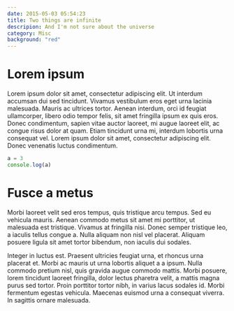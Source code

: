 ```yaml
---
date: 2015-05-03 05:54:23
title: Two things are infinite
descripion: And I'm not sure about the universe
category: Misc
background: "red"
---
```


# Lorem ipsum

Lorem ipsum dolor sit amet, consectetur adipiscing elit. Ut interdum accumsan dui sed tincidunt. Vivamus vestibulum eros eget urna lacinia malesuada. Mauris ac ultrices tortor. Aenean interdum, orci id feugiat ullamcorper, libero odio tempor felis, sit amet fringilla ipsum ex quis eros. Donec condimentum, sapien vitae auctor laoreet, mi augue laoreet elit, ac congue risus dolor at quam. Etiam tincidunt urna mi, interdum lobortis urna consequat vel. Lorem ipsum dolor sit amet, consectetur adipiscing elit. Donec venenatis luctus condimentum.

```javascript
a = 3
console.log(a)
```

# Fusce a metus

Morbi laoreet velit sed eros tempus, quis tristique arcu tempus. Sed eu vehicula mauris. Aenean commodo metus sit amet mi porttitor, ut malesuada est tristique. Vivamus at fringilla nisi. Donec semper tristique leo, a iaculis tellus congue a. Nulla aliquam non nisl vel placerat. Aliquam posuere ligula sit amet tortor bibendum, non iaculis dui sodales.

Integer in luctus est. Praesent ultricies feugiat urna, et rhoncus urna placerat et. Morbi ac mauris ut urna lobortis aliquet a a ipsum. Nulla commodo pretium nisl, quis gravida augue commodo mattis. Morbi posuere, lorem tincidunt laoreet fringilla, dolor lectus pharetra velit, a mattis magna purus sed tortor. Proin porttitor tortor nibh, in varius lacus sodales id. Morbi fermentum egestas vehicula. Maecenas euismod urna a consequat viverra. In sagittis ornare malesuada.
